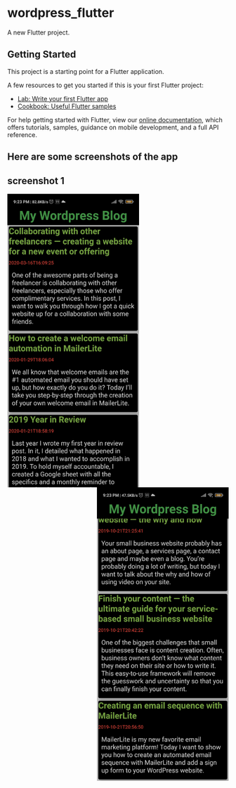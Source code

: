 # wordpress_flutter

A new Flutter project.

## Getting Started

This project is a starting point for a Flutter application.

A few resources to get you started if this is your first Flutter project:

- [Lab: Write your first Flutter app](https://flutter.dev/docs/get-started/codelab)
- [Cookbook: Useful Flutter samples](https://flutter.dev/docs/cookbook)

For help getting started with Flutter, view our
[online documentation](https://flutter.dev/docs), which offers tutorials,
samples, guidance on mobile development, and a full API reference.

## Here are some screenshots of the app 
## screenshot 1
<img src="Screenshot_2020-11-07-21-23-04-572_com.example.wordpress_flutter.jpg" alt="Markdown Monster icon" style="float:left;margin-right:10px;" width="300" />
<img src="Screenshot_2020-11-07-21-23-17-944_com.example.wordpress_flutter.jpg" alt="Markdown Monster icon" style="float:right;margin-left:10px;" width="300" />
